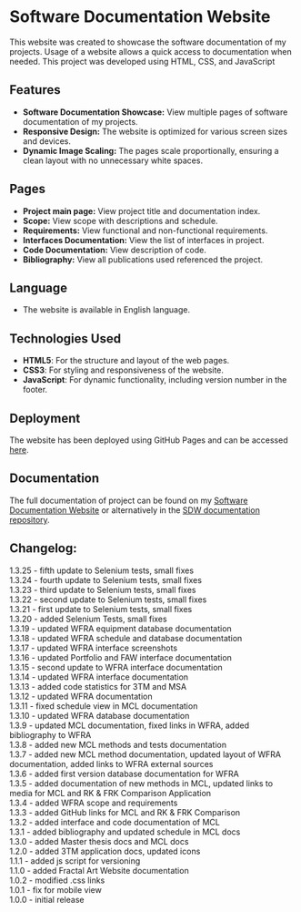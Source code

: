 # Software Documentation Website
This website was created to showcase the software documentation of my projects. Usage of a website allows a quick access to documentation when needed. This project was developed using HTML, CSS, and JavaScript

## Features

- **Software Documentation Showcase:** View multiple pages of software documentation of my projects.
- **Responsive Design:** The website is optimized for various screen sizes and devices.
- **Dynamic Image Scaling:** The pages scale proportionally, ensuring a clean layout with no unnecessary white spaces.

## Pages
- **Project main page:** View project title and documentation index.
- **Scope:** View scope with descriptions and schedule.
- **Requirements:** View functional and non-functional requirements.
- **Interfaces Documentation:** View the list of interfaces in project.
- **Code Documentation:** View description of code.
- **Bibliography:** View all publications used referenced the project.

## Language
   - The website is available in English language.

## Technologies Used

- **HTML5**: For the structure and layout of the web pages.
- **CSS3**: For styling and responsiveness of the website.
- **JavaScript**: For dynamic functionality, including version number in the footer.

## Deployment  

The website has been deployed using GitHub Pages and can be accessed [here](https://patrickschroeder98.github.io/software_documentation/index.html).

## Documentation  

The full documentation of project can be found on my [Software Documentation Website](https://patrickschroeder98.github.io/software_documentation/software_docs/index.html) or alternatively in the [SDW documentation repository](https://github.com/PatrickSchroeder98/software_documentation/tree/main/software_docs).


## Changelog:  
1.3.25 - fifth update to Selenium tests, small fixes  
1.3.24 - fourth update to Selenium tests, small fixes  
1.3.23 - third update to Selenium tests, small fixes  
1.3.22 - second update to Selenium tests, small fixes  
1.3.21 - first update to Selenium tests, small fixes  
1.3.20 - added Selenium Tests, small fixes  
1.3.19 - updated WFRA equipment database documentation  
1.3.18 - updated WFRA schedule and database documentation  
1.3.17 - updated WFRA interface screenshots  
1.3.16 - updated Portfolio and FAW interface documentation  
1.3.15 - second update to WFRA interface documentation  
1.3.14 - updated WFRA interface documentation  
1.3.13 - added code statistics for 3TM and MSA  
1.3.12 - updated WFRA documentation  
1.3.11 - fixed schedule view in MCL documentation  
1.3.10 - updated WFRA database documentation  
1.3.9 - updated MCL documentation, fixed links in WFRA, added bibliography to WFRA  
1.3.8 - added new MCL methods and tests documentation  
1.3.7 - added new MCL method documentation, updated layout of WFRA documentation, added links to WFRA external sources  
1.3.6 - added first version database documentation for WFRA  
1.3.5 - added documentation of new methods in MCL, updated links to media for MCL and RK & FRK Comparison Application  
1.3.4 - added WFRA scope and requirements  
1.3.3 - added GitHub links for MCL and RK & FRK Comparison   
1.3.2 - added interface and code documentation of MCL  
1.3.1 - added bibliography and updated schedule in MCL docs  
1.3.0 - added Master thesis docs and MCL docs  
1.2.0 - added 3TM application docs, updated icons  
1.1.1 - added js script for versioning   
1.1.0 - added Fractal Art Website documentation  
1.0.2 - modified .css links    
1.0.1 - fix for mobile view  
1.0.0 - initial release
